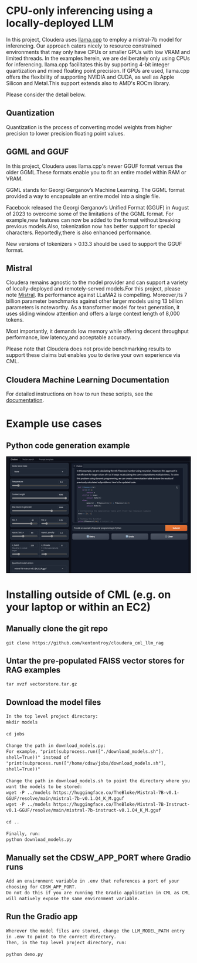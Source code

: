 # CPU-only inferencing using a locally-deployed LLM

In this project, Cloudera uses [llama.cpp](https://github.com/ggerganov/llama.cpp) to employ a mistral-7b model for inferencing.
Our approach caters nicely to resource constrained environments that may only have CPUs or smaller GPUs with low VRAM and limited
threads. In the examples herein, we are deliberately only using CPUs for inferencing. llama.cpp facilitates this by supporting 4-bit 
integer quantization and mixed floating point precision. If GPUs are used, llama.cpp offers the flexibility of supporting NVIDIA and
CUDA, as well as Apple Silicon and Metal.This support extends also to AMD's ROCm library.

Please consider the detail below.

## Quantization
Quantization is the process of converting model weights from higher precision to lower precision floating point values.

## GGML and GGUF

In this project, Cloudera uses llama.cpp's newer GGUF format versus the older GGML.These formats enable you to fit an entire model within
RAM or VRAM.

GGML stands for Georgi Gerganov’s Machine Learning. The GGML format provided a way to encapsulate an entire model into a single file. 

Facebook released the Georgi Gerganov’s Unified Format (GGUF) in August of 2023 to overcome some of the limitations of the GGML format.
For example,new features can now be added to the format without breaking previous models.Also, tokenization now has better support for
special characters. Reportedly,there is also enhanced performance.

New versions of tokenizers > 0.13.3 should be used to support the GGUF format.

## Mistral
Cloudera remains agnostic to the model provider and can support a variety of locally-deployed and remotely-served models.For this project,
please note [Mistral]([https://mistral.ai/news/announcing-mistral-7b/). Its performance against LLaMA2 is compelling. Moreover,its 7 billion 
parameter benchmarks against other larger models using 13 billion parameters is noteworthy. As a transformer model for text generation, it 
uses sliding window attention and offers a large context length of 8,000 tokens. 

Most importantly, it demands low memory while offering decent throughput performance, low latency,and acceptable accuracy.

Please note that Cloudera does not provide benchmarking results to support these claims but enables you to derive your own experience via CML.

## Cloudera Machine Learning Documentation
For detailed instructions on how to run these scripts, see the [documentation](https://docs.cloudera.com/machine-learning/cloud/index.html).

# Example use cases

## Python code generation example
![image](./images/example-dynamic-programming.png)

# Installing outside of CML (e.g. on your laptop or within an EC2)
## Manually clone the git repo
```
git clone https://github.com/kentontroy/cloudera_cml_llm_rag
```
## Untar the pre-populated FAISS vector stores for RAG examples
```
tar xvzf vectorstore.tar.gz
```
## Download the model files
```
In the top level project directory:
mkdir models

cd jobs

Change the path in download_models.py:
For example, "print(subprocess.run(["./download_models.sh"], shell=True))" instead of "print(subprocess.run(["/home/cdsw/jobs/download_models.sh"], shell=True))"

Change the path in download_models.sh to point the directory where you want the models to be stored:
wget -P ../models https://huggingface.co/TheBloke/Mistral-7B-v0.1-GGUF/resolve/main/mistral-7b-v0.1.Q4_K_M.gguf
wget -P ../models https://huggingface.co/TheBloke/Mistral-7B-Instruct-v0.1-GGUF/resolve/main/mistral-7b-instruct-v0.1.Q4_K_M.gguf

cd ..

Finally, run: 
python download_models.py
```
## Manually set the CDSW_APP_PORT where Gradio runs
```
Add an environment variable in .env that references a port of your choosing for CDSW_APP_PORT.
Do not do this if you are running the Gradio application in CML as CML will natively expose the same environment variable.
```

## Run the Gradio app
```
Wherever the model files are stored, change the LLM_MODEL_PATH entry in .env to point to the correct directory.
Then, in the top level project directory, run:

python demo.py
```
